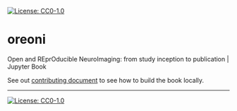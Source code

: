 [![License: CC0-1.0](https://img.shields.io/badge/License-CC0_1.0-lightgrey.svg)](http://creativecommons.org/publicdomain/zero/1.0/)

# oreoni

Open and REprOducible NeuroImaging: from study inception to publication | Jupyter Book

See out [contributing document](./CONTRIBUTING.md) to see how to build the book locally.

---

[![License: CC0-1.0](https://licensebuttons.net/l/zero/1.0/80x15.png)](http://creativecommons.org/publicdomain/zero/1.0/)




